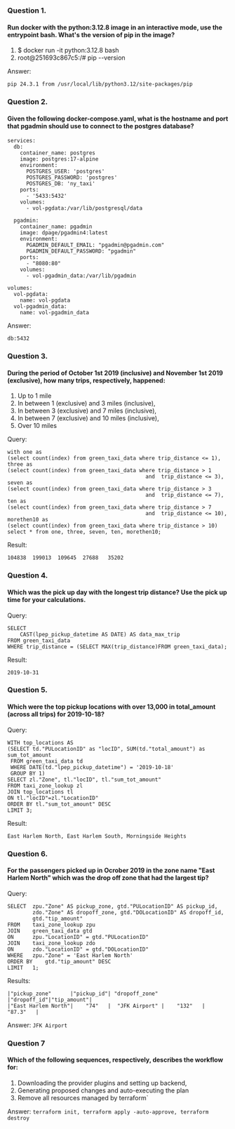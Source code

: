 ### Question 1. 
#### Run docker with the python:3.12.8 image in an interactive mode, use the entrypoint bash. What's the version of pip in the image?

1. $ docker run -it python:3.12.8 bash
2. root@251693c867c5:/# pip --version

Answer: 
```
pip 24.3.1 from /usr/local/lib/python3.12/site-packages/pip
```
### Question 2.
#### Given the following docker-compose.yaml, what is the hostname and port that pgadmin should use to connect to the postgres database?
```
services:
  db:
    container_name: postgres
    image: postgres:17-alpine
    environment:
      POSTGRES_USER: 'postgres'
      POSTGRES_PASSWORD: 'postgres'
      POSTGRES_DB: 'ny_taxi'
    ports:
      - '5433:5432'
    volumes:
      - vol-pgdata:/var/lib/postgresql/data

  pgadmin:
    container_name: pgadmin
    image: dpage/pgadmin4:latest
    environment:
      PGADMIN_DEFAULT_EMAIL: "pgadmin@pgadmin.com"
      PGADMIN_DEFAULT_PASSWORD: "pgadmin"
    ports:
      - "8080:80"
    volumes:
      - vol-pgadmin_data:/var/lib/pgadmin  

volumes:
  vol-pgdata:
    name: vol-pgdata
  vol-pgadmin_data:
    name: vol-pgadmin_data
```
Answer:
```
db:5432
```

### Question 3.
#### During the period of October 1st 2019 (inclusive) and November 1st 2019 (exclusive), how many trips, respectively, happened:
1. Up to 1 mile
2. In between 1 (exclusive) and 3 miles (inclusive),
3. In between 3 (exclusive) and 7 miles (inclusive),
4. In between 7 (exclusive) and 10 miles (inclusive),
5. Over 10 miles

Query:
```
with one as
(select count(index) from green_taxi_data where trip_distance <= 1),
three as
(select count(index) from green_taxi_data where trip_distance > 1 
											and  trip_distance <= 3),
seven as 
(select count(index) from green_taxi_data where trip_distance > 3
											and  trip_distance <= 7),
ten as
(select count(index) from green_taxi_data where trip_distance > 7
											and  trip_distance <= 10),
morethen10 as
(select count(index) from green_taxi_data where trip_distance > 10)
select * from one, three, seven, ten, morethen10;
```
Result:
```
104838	199013	109645	27688	35202
```
### Question 4.
####  Which was the pick up day with the longest trip distance? Use the pick up time for your calculations.

Query:
```
SELECT 
	CAST(lpep_pickup_datetime AS DATE) AS data_max_trip
FROM green_taxi_data
WHERE trip_distance = (SELECT MAX(trip_distance)FROM green_taxi_data);
```
Result:
```
2019-10-31
```

### Question 5.
#### Which were the top pickup locations with over 13,000 in total_amount (across all trips) for 2019-10-18?

Query:
```
WITH top_locations AS
(SELECT td."PULocationID" as "locID", SUM(td."total_amount") as sum_tot_amount
 FROM green_taxi_data td
 WHERE DATE(td."lpep_pickup_datetime") = '2019-10-18'
 GROUP BY 1)
SELECT zl."Zone", tl."locID", tl."sum_tot_amount"
FROM taxi_zone_lookup zl
JOIN top_locations tl
ON tl."locID"=zl."LocationID"
ORDER BY tl."sum_tot_amount" DESC
LIMIT 3;
```
Result:
```
East Harlem North, East Harlem South, Morningside Heights
```

### Question 6.
#### For the passengers picked up in Ocrober 2019 in the zone name "East Harlem North" which was the drop off zone that had the largest tip?
Query:
```
SELECT	zpu."Zone" AS pickup_zone, gtd."PULocationID" AS pickup_id, 
		zdo."Zone" AS dropoff_zone, gtd."DOLocationID" AS dropoff_id,
		gtd."tip_amount"
FROM	taxi_zone_lookup zpu
JOIN	green_taxi_data gtd
ON 		zpu."LocationID" = gtd."PULocationID"
JOIN	taxi_zone_lookup zdo
ON 		zdo."LocationID" = gtd."DOLocationID"
WHERE	zpu."Zone" = 'East Harlem North'
ORDER BY	gtd."tip_amount" DESC
LIMIT 	1;
```
Results:
```
|"pickup_zone"      |"pickup_id"| "dropoff_zone" |"dropoff_id"|"tip_amount"|
|"East Harlem North"|    "74"   |  "JFK Airport" |    "132"   |   "87.3"   |
```
Answer:
```JFK Airport ```

### Question 7
#### Which of the following sequences, respectively, describes the workflow for:
1. Downloading the provider plugins and setting up backend,
2. Generating proposed changes and auto-executing the plan
3. Remove all resources managed by terraform`

Answer:
``` terraform init, terraform apply -auto-approve, terraform destroy ```